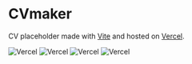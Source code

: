 # CVmaker

CV placeholder made with [Vite](https://vitejs.dev/) and hosted on [Vercel](https://vercel.com/).

![Vercel](https://therealsujitk-vercel-badge.vercel.app/?app={VERCEL_APP_NAME})
![Vercel](https://cv.ropaolle.se/?app={VERCEL_APP_NAME})
![Vercel](https://cv.ropaolle.se/?app=cvmaker)
![Vercel](https://cv.ropaolle.se/?app={cvmaker})
